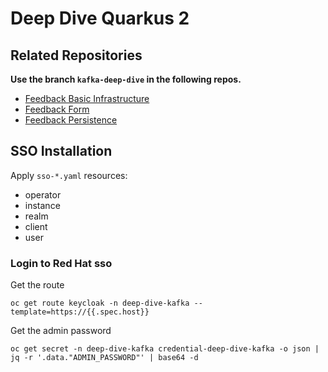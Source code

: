 # Deep Dive Quarkus 2

## Related Repositories

**Use the branch `kafka-deep-dive` in the following repos.**

* [Feedback Basic Infrastructure](https://github.com/marcoklaassen/deep-dive-serverless/tree/kafka-deep-dive)
* [Feedback Form](https://github.com/marcoklaassen/deep-dive-serverless-feedback-form/tree/kafka-deep-dive)
* [Feedback Persistence](https://github.com/marcoklaassen/deep-dive-serverless-feedback-persistence/tree/kafka-deep-dive)

## SSO Installation

Apply `sso-*.yaml` resources:

* operator
* instance
* realm
* client
* user

### Login to Red Hat sso

Get the route

```
oc get route keycloak -n deep-dive-kafka --template=https://{{.spec.host}}
```

Get the admin password

```
oc get secret -n deep-dive-kafka credential-deep-dive-kafka -o json | jq -r '.data."ADMIN_PASSWORD"' | base64 -d
```
